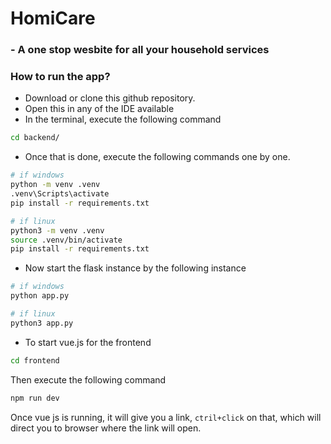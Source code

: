 # HomiCare
### - A one stop wesbite for all your household services


### How to run the app?

- Download or clone this github repository.
- Open this in any of the IDE available
- In the terminal, execute the following command
```bash
cd backend/
```
- Once that is done, execute the following commands one by one.
```bash
# if windows
python -m venv .venv
.venv\Scripts\activate 
pip install -r requirements.txt

# if linux
python3 -m venv .venv
source .venv/bin/activate
pip install -r requirements.txt
```
- Now start the flask instance by the following instance
```bash
# if windows
python app.py

# if linux 
python3 app.py
```
- To start vue.js for the frontend
```bash
cd frontend
```
Then execute the following command
```bash
npm run dev
```

Once vue js is running, it will give you a link, `ctril+click` on that, which will direct you to browser where the link will open.





